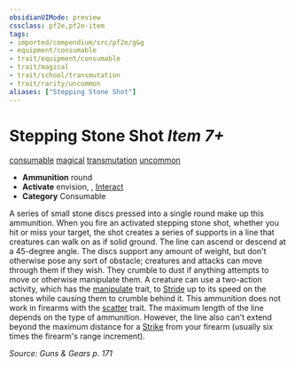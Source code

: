 ```yaml
---
obsidianUIMode: preview
cssclass: pf2e,pf2e-item
tags:
- imported/compendium/src/pf2e/g&g
- equipment/consumable
- trait/equipment/consumable
- trait/magical
- trait/school/transmutation
- trait/rarity/uncommon
aliases: ["Stepping Stone Shot"]
---
```

# Stepping Stone Shot *Item 7+*  
[consumable](consumable.md)  [magical](magical.md)  [transmutation](transmutation.md)  [uncommon](uncommon.md)  

- **Ammunition** round
- **Activate** envision, , [Interact](interact.md)
- **Category** Consumable

A series of small stone discs pressed into a single round make up this ammunition. When you fire an activated stepping stone shot, whether you hit or miss your target, the shot creates a series of supports in a line that creatures can walk on as if solid ground. The line can ascend or descend at a 45-degree angle. The discs support any amount of weight, but don't otherwise pose any sort of obstacle; creatures and attacks can move through them if they wish. They crumble to dust if anything attempts to move or otherwise manipulate them. A creature can use a two-action activity, which has the [manipulate](manipulate.md) trait, to [Stride](stride.md) up to its speed on the stones while causing them to crumble behind it. This ammunition does not work in firearms with the [scatter](scatter-g-g.md) trait. The maximum length of the line depends on the type of ammunition. However, the line also can't extend beyond the maximum distance for a [Strike](strike.md) from your firearm (usually six times the firearm's range increment).

*Source: Guns & Gears p. 171*